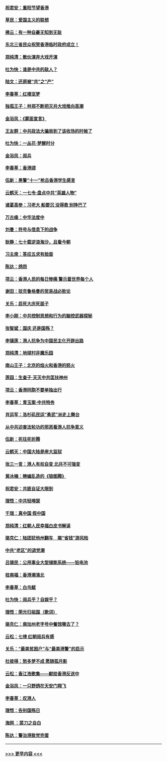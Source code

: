 #### [祝君安：重阳节望香港](../pages/nsc993/n11573190.md?t=10070944) 
#### [草民：爱国主义的联想](../pages/nsc993/n11572333.md?t=10070944) 
#### [拂云：有一种自豪无知到无耻](../pages/nsc993/n11572006.md?t=10070944) 
#### [东北三省民众祝贺香港临时政府成立！](../pages/nsc993/n11571215.md?t=10070944) 
#### [郑纯清：散伙演弃大戏开演](../pages/nsc993/n11570826.md?t=10070944) 
#### [吐为快：谁是中共的敌人？](../pages/nsc993/n11570817.md?t=10070944) 
#### [陆文：还原被“共”之“产”](../pages/nsc993/n11570798.md?t=10070944) 
#### [李春草：红楼沤梦](../pages/nsc993/n11569673.md?t=10070944) 
#### [独孤王子：林郑不断把灭共大戏推向高潮](../pages/nsc993/n11569381.md?t=10070944) 
#### [金浴凤：《蒙面宣言》](../pages/nsc993/n11569368.md?t=10070944) 
#### [王友群：中共政法大骗局到了该收场的时候了](../pages/nsc993/n11568940.md?t=10070944) 
#### [吐为快：一丛花‧梦醒时分](../pages/nsc993/n11567491.md?t=10070944) 
#### [金浴凤：阅兵](../pages/nsc993/n11567454.md?t=10070944) 
#### [李春草：香港颂](../pages/nsc993/n11567444.md?t=10070944) 
#### [伍新：黑警“十一”枪击香港学生感言](../pages/nsc993/n11567426.md?t=10070944) 
#### [云鹤天：一七令‧盘点中共“英雄人物”](../pages/nsc993/n11567091.md?t=10070944) 
#### [诸葛高参：习老大 船要沉 没得救 别挣巴了](../pages/nsc993/n11566976.md?t=10070944) 
#### [万古缘：中华法度中](../pages/nsc993/n11566726.md?t=10070944) 
#### [刘曼：符号与信息下的战争](../pages/nsc993/n11564655.md?t=10070944) 
#### [耿静：七十载逆浪淘沙，且看今朝](../pages/nsc993/n11564520.md?t=10070944) 
#### [习主席：答应五求有脸面](../pages/nsc993/n11563953.md?t=10070944) 
#### [陈达：鸽怨](../pages/nsc993/n11561879.md?t=10070944) 
#### [项云：香港人民的每日惨痛  警示着世界每个人](../pages/nsc993/n11559273.md?t=10070944) 
#### [谢田：驳克鲁格曼的贸易战必败论](../pages/nsc993/n11555840.md?t=10070944) 
#### [关乐：启死大庆死面子](../pages/nsc993/n11556823.md?t=10070944) 
#### [李小刚：中共控制思想和行为的脑控武器探秘](../pages/nsc993/n11556776.md?t=10070944) 
#### [张智斌：国庆  还是国殇？](../pages/nsc993/n11556617.md?t=10070944) 
#### [李镇莲：港人抗争为中国民主化开辟出路](../pages/nsc993/n11556570.md?t=10070944) 
#### [郑纯清：地球村非魔乐园](../pages/nsc993/n11555415.md?t=10070944) 
#### [南山王子：北京的焰火和香港的怒火](../pages/nsc993/n11555318.md?t=10070944) 
#### [莲园：生查子·天灭中共匡扶神州](../pages/nsc993/n11555302.md?t=10070944) 
#### [项云：香港同胞不要单独出行](../pages/nsc993/n11555276.md?t=10070944) 
#### [李春草：青玉案‧中共特务](../pages/nsc993/n11552356.md?t=10070944) 
#### [肖运军：洛杉矶民运“勇武”派走上舞台](../pages/nsc993/n11551595.md?t=10070944) 
#### [从中共迫害法轮功的邪恶看港人抗争意义](../pages/nsc993/n11540858.md?t=10070944) 
#### [伍新：死往死折腾](../pages/nsc993/n11550174.md?t=10070944) 
#### [云鹤天：中国大陆是座大监狱](../pages/nsc993/n11550155.md?t=10070944) 
#### [张三一言：港人有权自变 北共不可强变](../pages/nsc993/n11550132.md?t=10070944) 
#### [黄冰楠：瞎编乱造的《狼图腾》](../pages/nsc993/n11550082.md?t=10070944) 
#### [祝君安：共匪自证大限到](../pages/nsc993/n11550041.md?t=10070944) 
#### [理悟：中共轻嘚瑟](../pages/nsc993/n11547978.md?t=10070944) 
#### [千瑞：真中国 假中国](../pages/nsc993/n11547865.md?t=10070944) 
#### [郑纯清：红朝人民幸福白皮书解读](../pages/nsc993/n11547499.md?t=10070944) 
#### [骆克仁：陆团犹他州翻车　揭“省钱”游风险](../pages/nsc993/n11546977.md?t=10070944) 
#### [中共“老区”的退党潮](../pages/nsc993/n11545995.md?t=10070944) 
#### [吕锡民：公用事业大型储能系统——铅电池](../pages/nsc993/n11545701.md?t=10070944) 
#### [桂南福：香港潮涌北](../pages/nsc993/n11545682.md?t=10070944) 
#### [李春草：白鸟赋](../pages/nsc993/n11545663.md?t=10070944) 
#### [吐为快：阅兵乎？自娱乎？](../pages/nsc993/n11545625.md?t=10070944) 
#### [理悟：荣光归祖国（歌词）](../pages/nsc993/n11545616.md?t=10070944) 
#### [骆克仁：南加州老字号中餐馆哪去了？](../pages/nsc993/n11545120.md?t=10070944) 
#### [云松：七律 红朝阅兵有感](../pages/nsc993/n11542394.md?t=10070944) 
#### [关乐：“最美贫困户”与“最美港警”的启示](../pages/nsc993/n11542252.md?t=10070944) 
#### [杜彼得：愁多梦不成 愿随孤月影](../pages/nsc993/n11540296.md?t=10070944) 
#### [云松：香江浩歌集——献给香港反送中](../pages/nsc993/n11540149.md?t=10070944) 
#### [金浴凤：一只野鸽在天安门翔飞](../pages/nsc993/n11540280.md?t=10070944) 
#### [李春草：叹港人](../pages/nsc993/n11540119.md?t=10070944) 
#### [理悟：告别国殇日](../pages/nsc993/n11539610.md?t=10070944) 
#### [海网 ：菜刀之自白](../pages/nsc993/n11539597.md?t=10070944) 
#### [陈达：警治港致党完蛋](../pages/nsc993/n11538127.md?t=10070944) 

----
#### [ >>> 更早内容 <<< ](../indexes/nsc993-earlier.md)
